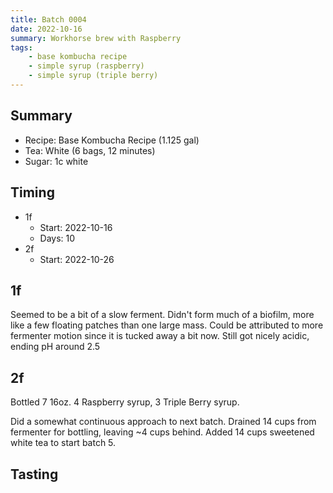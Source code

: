 ```yaml
---
title: Batch 0004
date: 2022-10-16
summary: Workhorse brew with Raspberry
tags:
    - base kombucha recipe
    - simple syrup (raspberry)
    - simple syrup (triple berry)
---
```


## Summary

* Recipe: Base Kombucha Recipe (1.125 gal)
* Tea: White (6 bags, 12 minutes)
* Sugar: 1c white

## Timing

* 1f
  * Start: 2022-10-16
  * Days: 10
* 2f
  * Start: 2022-10-26

## 1f

Seemed to be a bit of a slow ferment. Didn't form much of a biofilm, more like a few floating patches than one large mass. Could be attributed to more fermenter motion since it is tucked away a bit now. Still got nicely acidic, ending pH around 2.5

## 2f

Bottled 7 16oz. 4 Raspberry syrup, 3 Triple Berry syrup.

Did a somewhat continuous approach to next batch. Drained 14 cups from fermenter for bottling, leaving ~4 cups behind. Added 14 cups sweetened white tea to start batch 5.

## Tasting
